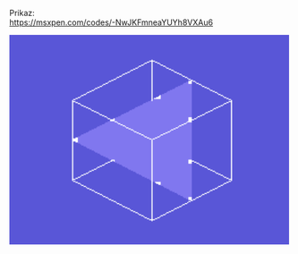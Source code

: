 Prikaz:<br />
https://msxpen.com/codes/-NwJKFmneaYUYh8VXAu6

![alt text](https://github.com/RetrocompSi/MSX/blob/main/Koda/Logotip//Logotip.png)
